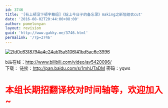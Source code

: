 ```yaml
---
id: 3746
title: '[有上顿没下顿字幕组]《掟上今日子的备忘录》making之新垣结衣cut'
date: '2016-08-02T20:44:00+08:00'
author: pomelonyan
layout: revision
guid: 'http://www.gakky.me/3746.html'
permalink: '/?p=3746'
---
```


[![2fd0c63f8794a4c24ab15a5106f41bd5ac6e3996](http://www.yui-aragaki.org/wp-content/uploads/2016/08/2fd0c63f8794a4c24ab15a5106f41bd5ac6e3996.jpg)](http://www.yui-aragaki.org/wp-content/uploads/2016/08/2fd0c63f8794a4c24ab15a5106f41bd5ac6e3996.jpg)

b站在线：<http://www.bilibili.com/video/av5420096/>  
下载： 链接：<http://pan.baidu.com/s/1mhUTaDM> 密码：yqws

# <span style="color: #ff0000;">**本组长期招翻译校对时间轴等，欢迎加入~**</span>